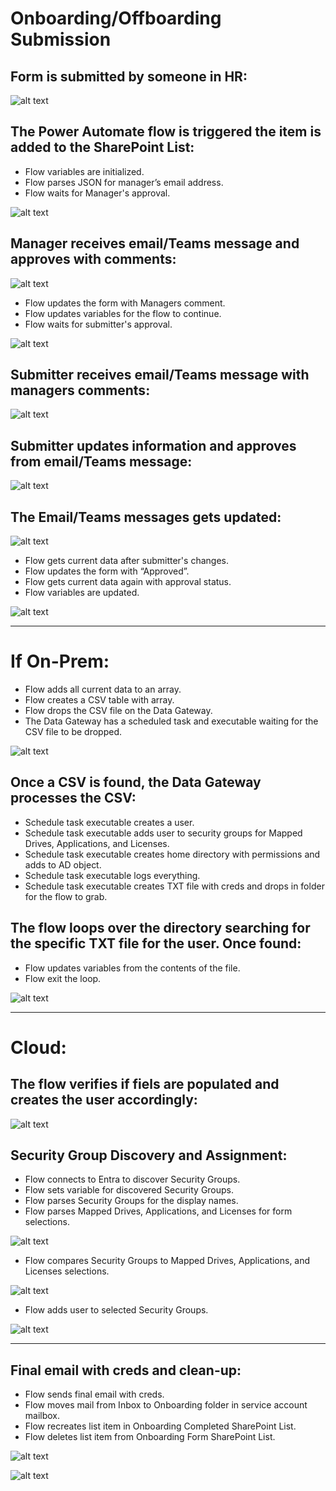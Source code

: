 # **Onboarding/Offboarding Submission**

## **Form is submitted by someone in HR**:

![alt text](assets/Form_1.png?raw=true)

## **The Power Automate flow is triggered the item is added to the SharePoint List**:
- Flow variables are initialized.
- Flow parses JSON for manager’s email address.
- Flow waits for Manager's approval.
 
![alt text](assets/Flow_1.png?raw=true)

## **Manager receives email/Teams message and approves with comments**:

![alt text](assets/Approval_Email_1.png?raw=true)

- Flow updates the form with Managers comment.
- Flow updates variables for the flow to continue.
- Flow waits for submitter's approval.

![alt text](assets/Flow_2.png?raw=true)

## **Submitter receives email/Teams message with managers comments**:

![alt text](assets/Approval_Teams_1.png?raw=true)

## **Submitter updates information and approves from email/Teams message**:

![alt text](assets/Form_2.png?raw=true)

## **The Email/Teams messages gets updated**:

![alt text](assets/Approval_Teams_2.png?raw=true)

- Flow gets current data after submitter's changes.
- Flow updates the form with “Approved”.
- Flow gets current data again with approval status.
- Flow variables are updated.

![alt text](assets/Flow_3.png?raw=true)

---

# **If On-Prem**:

- Flow adds all current data to an array.
- Flow creates a CSV table with array.
- Flow drops the CSV file on the Data Gateway.
- The Data Gateway has a scheduled task and executable waiting for the CSV file to be dropped.

![alt text](assets/Flow_4.png?raw=true)

## **Once a CSV is found, the Data Gateway processes the CSV**:

- Schedule task executable creates a user.
- Schedule task executable adds user to security groups for Mapped Drives, Applications, and Licenses.
- Schedule task executable creates home directory with permissions and adds to AD object.
- Schedule task executable logs everything.
- Schedule task executable creates TXT file with creds and drops in folder for the flow to grab.

## **The flow loops over the directory searching for the specific TXT file for the user. Once found**:

- Flow updates variables from the contents of the file.
- Flow exit the loop.

![alt text](assets/Flow_5.png?raw=true)

---

# **Cloud**:

## **The flow verifies if fiels are populated and creates the user accordingly**:

![alt text](assets/Flow_7.png?raw=true)

## **Security Group Discovery and Assignment**:

- Flow connects to Entra to discover Security Groups.
- Flow sets variable for discovered Security Groups.
- Flow parses Security Groups for the display names.
- Flow parses Mapped Drives, Applications, and Licenses for form selections.

![alt text](assets/Flow_8.png?raw=true)

- Flow compares Security Groups to Mapped Drives, Applications, and Licenses selections.

![alt text](assets/Flow_9.png?raw=true)

- Flow adds user to selected Security Groups.

![alt text](assets/Flow_10.png?raw=true)

---

## **Final email with creds and clean-up**:

- Flow sends final email with creds.
- Flow moves mail from Inbox to Onboarding folder in service account mailbox.
- Flow recreates list item in Onboarding Completed SharePoint List.
- Flow deletes list item from Onboarding Form SharePoint List.
 
![alt text](assets/Flow_6.png?raw=true)

![alt text](assets/Final_Email.png?raw=true)